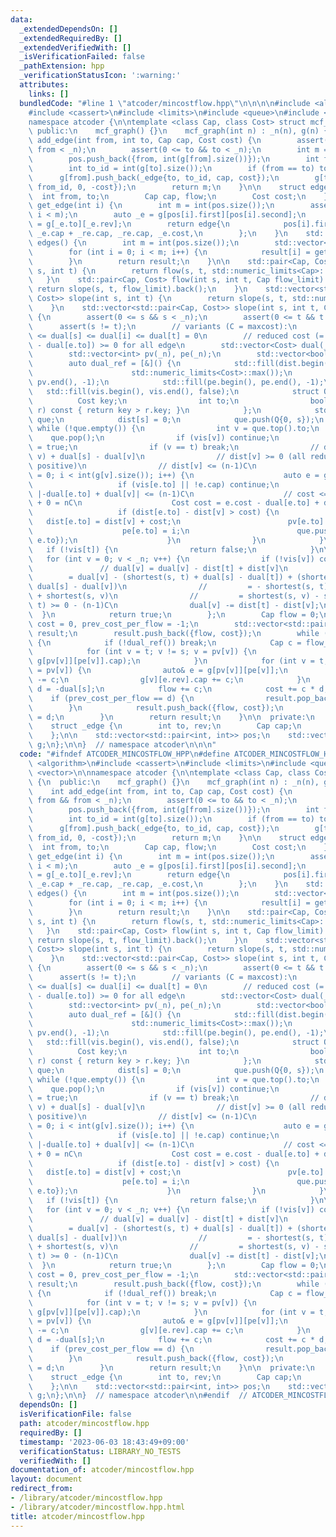 ```yaml
---
data:
  _extendedDependsOn: []
  _extendedRequiredBy: []
  _extendedVerifiedWith: []
  _isVerificationFailed: false
  _pathExtension: hpp
  _verificationStatusIcon: ':warning:'
  attributes:
    links: []
  bundledCode: "#line 1 \"atcoder/mincostflow.hpp\"\n\n\n\n#include <algorithm>\n\
    #include <cassert>\n#include <limits>\n#include <queue>\n#include <vector>\n\n\
    namespace atcoder {\n\ntemplate <class Cap, class Cost> struct mcf_graph {\n \
    \ public:\n    mcf_graph() {}\n    mcf_graph(int n) : _n(n), g(n) {}\n\n    int\
    \ add_edge(int from, int to, Cap cap, Cost cost) {\n        assert(0 <= from &&\
    \ from < _n);\n        assert(0 <= to && to < _n);\n        int m = int(pos.size());\n\
    \        pos.push_back({from, int(g[from].size())});\n        int from_id = int(g[from].size());\n\
    \        int to_id = int(g[to].size());\n        if (from == to) to_id++;\n  \
    \      g[from].push_back(_edge{to, to_id, cap, cost});\n        g[to].push_back(_edge{from,\
    \ from_id, 0, -cost});\n        return m;\n    }\n\n    struct edge {\n      \
    \  int from, to;\n        Cap cap, flow;\n        Cost cost;\n    };\n\n    edge\
    \ get_edge(int i) {\n        int m = int(pos.size());\n        assert(0 <= i &&\
    \ i < m);\n        auto _e = g[pos[i].first][pos[i].second];\n        auto _re\
    \ = g[_e.to][_e.rev];\n        return edge{\n            pos[i].first, _e.to,\
    \ _e.cap + _re.cap, _re.cap, _e.cost,\n        };\n    }\n    std::vector<edge>\
    \ edges() {\n        int m = int(pos.size());\n        std::vector<edge> result(m);\n\
    \        for (int i = 0; i < m; i++) {\n            result[i] = get_edge(i);\n\
    \        }\n        return result;\n    }\n\n    std::pair<Cap, Cost> flow(int\
    \ s, int t) {\n        return flow(s, t, std::numeric_limits<Cap>::max());\n \
    \   }\n    std::pair<Cap, Cost> flow(int s, int t, Cap flow_limit) {\n       \
    \ return slope(s, t, flow_limit).back();\n    }\n    std::vector<std::pair<Cap,\
    \ Cost>> slope(int s, int t) {\n        return slope(s, t, std::numeric_limits<Cap>::max());\n\
    \    }\n    std::vector<std::pair<Cap, Cost>> slope(int s, int t, Cap flow_limit)\
    \ {\n        assert(0 <= s && s < _n);\n        assert(0 <= t && t < _n);\n  \
    \      assert(s != t);\n        // variants (C = maxcost):\n        // -(n-1)C\
    \ <= dual[s] <= dual[i] <= dual[t] = 0\n        // reduced cost (= e.cost + dual[e.from]\
    \ - dual[e.to]) >= 0 for all edge\n        std::vector<Cost> dual(_n, 0), dist(_n);\n\
    \        std::vector<int> pv(_n), pe(_n);\n        std::vector<bool> vis(_n);\n\
    \        auto dual_ref = [&]() {\n            std::fill(dist.begin(), dist.end(),\n\
    \                      std::numeric_limits<Cost>::max());\n            std::fill(pv.begin(),\
    \ pv.end(), -1);\n            std::fill(pe.begin(), pe.end(), -1);\n         \
    \   std::fill(vis.begin(), vis.end(), false);\n            struct Q {\n      \
    \          Cost key;\n                int to;\n                bool operator<(Q\
    \ r) const { return key > r.key; }\n            };\n            std::priority_queue<Q>\
    \ que;\n            dist[s] = 0;\n            que.push(Q{0, s});\n           \
    \ while (!que.empty()) {\n                int v = que.top().to;\n            \
    \    que.pop();\n                if (vis[v]) continue;\n                vis[v]\
    \ = true;\n                if (v == t) break;\n                // dist[v] = shortest(s,\
    \ v) + dual[s] - dual[v]\n                // dist[v] >= 0 (all reduced cost are\
    \ positive)\n                // dist[v] <= (n-1)C\n                for (int i\
    \ = 0; i < int(g[v].size()); i++) {\n                    auto e = g[v][i];\n \
    \                   if (vis[e.to] || !e.cap) continue;\n                    //\
    \ |-dual[e.to] + dual[v]| <= (n-1)C\n                    // cost <= C - -(n-1)C\
    \ + 0 = nC\n                    Cost cost = e.cost - dual[e.to] + dual[v];\n \
    \                   if (dist[e.to] - dist[v] > cost) {\n                     \
    \   dist[e.to] = dist[v] + cost;\n                        pv[e.to] = v;\n    \
    \                    pe[e.to] = i;\n                        que.push(Q{dist[e.to],\
    \ e.to});\n                    }\n                }\n            }\n         \
    \   if (!vis[t]) {\n                return false;\n            }\n\n         \
    \   for (int v = 0; v < _n; v++) {\n                if (!vis[v]) continue;\n \
    \               // dual[v] = dual[v] - dist[t] + dist[v]\n                // \
    \        = dual[v] - (shortest(s, t) + dual[s] - dual[t]) + (shortest(s, v) +\
    \ dual[s] - dual[v])\n                //         = - shortest(s, t) + dual[t]\
    \ + shortest(s, v)\n                //         = shortest(s, v) - shortest(s,\
    \ t) >= 0 - (n-1)C\n                dual[v] -= dist[t] - dist[v];\n          \
    \  }\n            return true;\n        };\n        Cap flow = 0;\n        Cost\
    \ cost = 0, prev_cost_per_flow = -1;\n        std::vector<std::pair<Cap, Cost>>\
    \ result;\n        result.push_back({flow, cost});\n        while (flow < flow_limit)\
    \ {\n            if (!dual_ref()) break;\n            Cap c = flow_limit - flow;\n\
    \            for (int v = t; v != s; v = pv[v]) {\n                c = std::min(c,\
    \ g[pv[v]][pe[v]].cap);\n            }\n            for (int v = t; v != s; v\
    \ = pv[v]) {\n                auto& e = g[pv[v]][pe[v]];\n                e.cap\
    \ -= c;\n                g[v][e.rev].cap += c;\n            }\n            Cost\
    \ d = -dual[s];\n            flow += c;\n            cost += c * d;\n        \
    \    if (prev_cost_per_flow == d) {\n                result.pop_back();\n    \
    \        }\n            result.push_back({flow, cost});\n            prev_cost_per_flow\
    \ = d;\n        }\n        return result;\n    }\n\n  private:\n    int _n;\n\n\
    \    struct _edge {\n        int to, rev;\n        Cap cap;\n        Cost cost;\n\
    \    };\n\n    std::vector<std::pair<int, int>> pos;\n    std::vector<std::vector<_edge>>\
    \ g;\n};\n\n}  // namespace atcoder\n\n\n"
  code: "#ifndef ATCODER_MINCOSTFLOW_HPP\n#define ATCODER_MINCOSTFLOW_HPP 1\n\n#include\
    \ <algorithm>\n#include <cassert>\n#include <limits>\n#include <queue>\n#include\
    \ <vector>\n\nnamespace atcoder {\n\ntemplate <class Cap, class Cost> struct mcf_graph\
    \ {\n  public:\n    mcf_graph() {}\n    mcf_graph(int n) : _n(n), g(n) {}\n\n\
    \    int add_edge(int from, int to, Cap cap, Cost cost) {\n        assert(0 <=\
    \ from && from < _n);\n        assert(0 <= to && to < _n);\n        int m = int(pos.size());\n\
    \        pos.push_back({from, int(g[from].size())});\n        int from_id = int(g[from].size());\n\
    \        int to_id = int(g[to].size());\n        if (from == to) to_id++;\n  \
    \      g[from].push_back(_edge{to, to_id, cap, cost});\n        g[to].push_back(_edge{from,\
    \ from_id, 0, -cost});\n        return m;\n    }\n\n    struct edge {\n      \
    \  int from, to;\n        Cap cap, flow;\n        Cost cost;\n    };\n\n    edge\
    \ get_edge(int i) {\n        int m = int(pos.size());\n        assert(0 <= i &&\
    \ i < m);\n        auto _e = g[pos[i].first][pos[i].second];\n        auto _re\
    \ = g[_e.to][_e.rev];\n        return edge{\n            pos[i].first, _e.to,\
    \ _e.cap + _re.cap, _re.cap, _e.cost,\n        };\n    }\n    std::vector<edge>\
    \ edges() {\n        int m = int(pos.size());\n        std::vector<edge> result(m);\n\
    \        for (int i = 0; i < m; i++) {\n            result[i] = get_edge(i);\n\
    \        }\n        return result;\n    }\n\n    std::pair<Cap, Cost> flow(int\
    \ s, int t) {\n        return flow(s, t, std::numeric_limits<Cap>::max());\n \
    \   }\n    std::pair<Cap, Cost> flow(int s, int t, Cap flow_limit) {\n       \
    \ return slope(s, t, flow_limit).back();\n    }\n    std::vector<std::pair<Cap,\
    \ Cost>> slope(int s, int t) {\n        return slope(s, t, std::numeric_limits<Cap>::max());\n\
    \    }\n    std::vector<std::pair<Cap, Cost>> slope(int s, int t, Cap flow_limit)\
    \ {\n        assert(0 <= s && s < _n);\n        assert(0 <= t && t < _n);\n  \
    \      assert(s != t);\n        // variants (C = maxcost):\n        // -(n-1)C\
    \ <= dual[s] <= dual[i] <= dual[t] = 0\n        // reduced cost (= e.cost + dual[e.from]\
    \ - dual[e.to]) >= 0 for all edge\n        std::vector<Cost> dual(_n, 0), dist(_n);\n\
    \        std::vector<int> pv(_n), pe(_n);\n        std::vector<bool> vis(_n);\n\
    \        auto dual_ref = [&]() {\n            std::fill(dist.begin(), dist.end(),\n\
    \                      std::numeric_limits<Cost>::max());\n            std::fill(pv.begin(),\
    \ pv.end(), -1);\n            std::fill(pe.begin(), pe.end(), -1);\n         \
    \   std::fill(vis.begin(), vis.end(), false);\n            struct Q {\n      \
    \          Cost key;\n                int to;\n                bool operator<(Q\
    \ r) const { return key > r.key; }\n            };\n            std::priority_queue<Q>\
    \ que;\n            dist[s] = 0;\n            que.push(Q{0, s});\n           \
    \ while (!que.empty()) {\n                int v = que.top().to;\n            \
    \    que.pop();\n                if (vis[v]) continue;\n                vis[v]\
    \ = true;\n                if (v == t) break;\n                // dist[v] = shortest(s,\
    \ v) + dual[s] - dual[v]\n                // dist[v] >= 0 (all reduced cost are\
    \ positive)\n                // dist[v] <= (n-1)C\n                for (int i\
    \ = 0; i < int(g[v].size()); i++) {\n                    auto e = g[v][i];\n \
    \                   if (vis[e.to] || !e.cap) continue;\n                    //\
    \ |-dual[e.to] + dual[v]| <= (n-1)C\n                    // cost <= C - -(n-1)C\
    \ + 0 = nC\n                    Cost cost = e.cost - dual[e.to] + dual[v];\n \
    \                   if (dist[e.to] - dist[v] > cost) {\n                     \
    \   dist[e.to] = dist[v] + cost;\n                        pv[e.to] = v;\n    \
    \                    pe[e.to] = i;\n                        que.push(Q{dist[e.to],\
    \ e.to});\n                    }\n                }\n            }\n         \
    \   if (!vis[t]) {\n                return false;\n            }\n\n         \
    \   for (int v = 0; v < _n; v++) {\n                if (!vis[v]) continue;\n \
    \               // dual[v] = dual[v] - dist[t] + dist[v]\n                // \
    \        = dual[v] - (shortest(s, t) + dual[s] - dual[t]) + (shortest(s, v) +\
    \ dual[s] - dual[v])\n                //         = - shortest(s, t) + dual[t]\
    \ + shortest(s, v)\n                //         = shortest(s, v) - shortest(s,\
    \ t) >= 0 - (n-1)C\n                dual[v] -= dist[t] - dist[v];\n          \
    \  }\n            return true;\n        };\n        Cap flow = 0;\n        Cost\
    \ cost = 0, prev_cost_per_flow = -1;\n        std::vector<std::pair<Cap, Cost>>\
    \ result;\n        result.push_back({flow, cost});\n        while (flow < flow_limit)\
    \ {\n            if (!dual_ref()) break;\n            Cap c = flow_limit - flow;\n\
    \            for (int v = t; v != s; v = pv[v]) {\n                c = std::min(c,\
    \ g[pv[v]][pe[v]].cap);\n            }\n            for (int v = t; v != s; v\
    \ = pv[v]) {\n                auto& e = g[pv[v]][pe[v]];\n                e.cap\
    \ -= c;\n                g[v][e.rev].cap += c;\n            }\n            Cost\
    \ d = -dual[s];\n            flow += c;\n            cost += c * d;\n        \
    \    if (prev_cost_per_flow == d) {\n                result.pop_back();\n    \
    \        }\n            result.push_back({flow, cost});\n            prev_cost_per_flow\
    \ = d;\n        }\n        return result;\n    }\n\n  private:\n    int _n;\n\n\
    \    struct _edge {\n        int to, rev;\n        Cap cap;\n        Cost cost;\n\
    \    };\n\n    std::vector<std::pair<int, int>> pos;\n    std::vector<std::vector<_edge>>\
    \ g;\n};\n\n}  // namespace atcoder\n\n#endif  // ATCODER_MINCOSTFLOW_HPP\n"
  dependsOn: []
  isVerificationFile: false
  path: atcoder/mincostflow.hpp
  requiredBy: []
  timestamp: '2023-06-03 18:43:49+09:00'
  verificationStatus: LIBRARY_NO_TESTS
  verifiedWith: []
documentation_of: atcoder/mincostflow.hpp
layout: document
redirect_from:
- /library/atcoder/mincostflow.hpp
- /library/atcoder/mincostflow.hpp.html
title: atcoder/mincostflow.hpp
---
```


